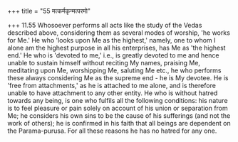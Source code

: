 +++
title = "55 मत्कर्मकृन्मत्परमो"

+++
11.55 Whosoever performs all acts like the study of the Vedas described above, considering them as several modes of worship, 'he works for Me.'
He who 'looks upon Me as the highest,' namely, one to whom I alone am the highest purpose in all his enterprises, has Me as 'the highest end.'
He who is 'devoted to me,' i.e., is greatly devoted to me and hence unable to sustain himself without reciting My names, praising Me,
meditating upon Me, worshipping Me, saluting Me etc., he who performs these always considering Me as the supreme end - he is My devotee. He is
'free from attachments,' as he is attached to me alone, and is therefore unable to have attachment to any other entity. He who is without hatred towards any being, is one who fulfils all the following conditions: his nature is to feel pleasure or pain solely on account of his union or separation from Me; he considers his own sins to be the cause of his sufferings (and not the work of others); he is confirmed in his faith that all beings are dependent on the Parama-purusa. For all these reasons he has no hatred for any one.
